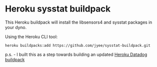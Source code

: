 # Heroku sysstat buildpack

This Heroku buildpack will install the libsensors4 and sysstat packages in your dyno.

Using the Heroku CLI tool:

```
heroku buildpacks:add https://github.com/jyee/sysstat-buildpack.git
```

p.s. - I built this as a step towards building an updated [Heroku Datadog buildpack](https://github.com/Datadog/heroku-buildpack-datadog)
